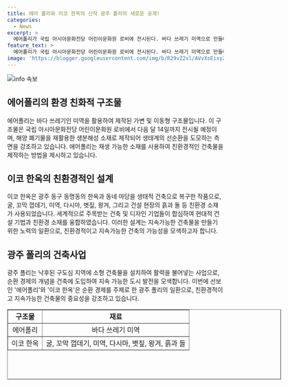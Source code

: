 ```yaml
---
title: 에어 폴리와 이코 한옥의 신작 광주 폴리의 새로운 공개!
categories:
  - News
excerpt: >
  에어폴리가 국립 아시아문화전당 어린이문화원 로비에 전시된다. 바다 쓰레기 미역으로 만들어진 에어폴리는 생분해성 소재로, 비닐하우스를 재해석하여 생태계의 선순환을 도모한다. 광주 동구 동명동의 한옥과 동네 마당을 생태적 건축으로 복구한 이코 한옥과 함께 전시되며, 이 작품은 세계적으로 주목받는 건축가들이 합심하여 만들었다. 광주 폴리는 낙후된 구도심에 활력을 불어넣기 위해 순환 폴리를 주제로 하는 제5차 사업을 펼치고 있다.
feature_text: >
  에어폴리가 국립 아시아문화전당 어린이문화원 로비에 전시된다. 바다 쓰레기 미역으로 만들어진 에어폴리는 생분해성 소재로, 비닐하우스를 재해석하여 생태계의 선순환을 도모한다. 광주 동구 동명동의 한옥과 동네 마당을 생태적 건축으로 복구한 이코 한옥과 함께 전시되며, 이 작품은 세계적으로 주목받는 건축가들이 합심하여 만들었다. 광주 폴리는 낙후된 구도심에 활력을 불어넣기 위해 순환 폴리를 주제로 하는 제5차 사업을 펼치고 있다.
image: 'https://blogger.googleusercontent.com/img/b/R29vZ2xl/AVvXsEixyZcFfHzMRdzZMjFBmAUKJYCLCGyLL1o632UiGVXcaFdKo_bkvkuCioo0uUKlGfBVcT3P84aROyZIXSBEx3Aw5nCQ3pTgDom1WDC4m8eifvWiAmWEEVb4x6G_l8C0QH225ldMjyaFvpxGEBGNO37VmDTDMHGhJPq73UglMfDca1-0aw/s1600/blogspot.png'
---
```


<p><img src="https://blogger.googleusercontent.com/img/b/R29vZ2xl/AVvXsEixyZcFfHzMRdzZMjFBmAUKJYCLCGyLL1o632UiGVXcaFdKo_bkvkuCioo0uUKlGfBVcT3P84aROyZIXSBEx3Aw5nCQ3pTgDom1WDC4m8eifvWiAmWEEVb4x6G_l8C0QH225ldMjyaFvpxGEBGNO37VmDTDMHGhJPq73UglMfDca1-0aw/s1600/blogspot.png" alt="info 속보" /></p>

<h2 data-ke-size="size26">에어폴리의 환경 친화적 구조물</h2>

<p data-ke-size="size16">에어폴리는 바다 쓰레기인 미역을 활용하여 제작된 가변 및 이동형 구조물입니다. 이 구조물은 국립 아시아문화전당 어린이문화원 로비에서 다음 달 14일까지 전시될 예정이며, 해양 폐기물을 재활용한 생분해성 소재로 제작되어 생태계의 선순환을 도모하는 측면을 강조하고 있습니다. 에어폴리는 재생 가능한 소재를 사용하여 친환경적인 건축물을 제작하는 방법을 제시하고 있습니다.</p>

<h2 data-ke-size="size26">이코 한옥의 친환경적인 설계</h2>

<p data-ke-size="size16">이코 한옥은 광주 동구 동명동의 한옥과 동네 마당을 생태적 건축으로 복구한 작품으로, 굴, 꼬막 껍데기, 미역, 다시마, 볏짚, 왕겨, 그리고 건설 현장의 흙과 돌 등 친환경 소재가 사용되었습니다. 세계적으로 주목받는 건축 및 디자인 기업들이 합심하여 현대적 건설 기법과 친환경 소재를 융합하였습니다. 이러한 설계는 지속가능한 건축물을 만들기 위한 노력의 일환으로, 친환경적이고 지속가능한 건축의 가능성을 모색하고자 합니다.</p>

<h2 data-ke-size="size26">광주 폴리의 건축사업</h2>

<p data-ke-size="size16">광주 폴리는 낙후된 구도심 지역에 소형 건축물을 설치하여 활력을 불어넣는 사업으로, 순환 경제의 개념을 건축에 도입하여 지속 가능한 도시 발전을 모색합니다. 이번에 선보인 '에어폴리'와 '이코 한옥'은 순환 경제를 주제로 한 광주 폴리의 일환으로, 친환경적이고 지속가능한 건축물의 중요성을 강조하고 있습니다.</p>

<table style="width: 637px; height: 163px;" border="1">
<tbody>
<tr>
<td style="text-align: center; height: 17px;"><b>구조물</b></td>
<td style="text-align: center; height: 17px;"><b>재료</b></td>
</tr>
<tr>
<td style="text-align: center; height: 17px;">에어폴리</td>
<td style="text-align: center; height: 17px;">바다 쓰레기 미역</td>
</tr>
<tr>
<td style="text-align: center; height: 17px;">이코 한옥</td>
<td style="text-align: center; height: 17px;">굴, 꼬막 껍데기, 미역, 다시마, 볏짚, 왕겨, 흙과 돌</td>
</tr>
</tbody>
</table>

<p data-ke-size="size16">&nbsp;</p>


